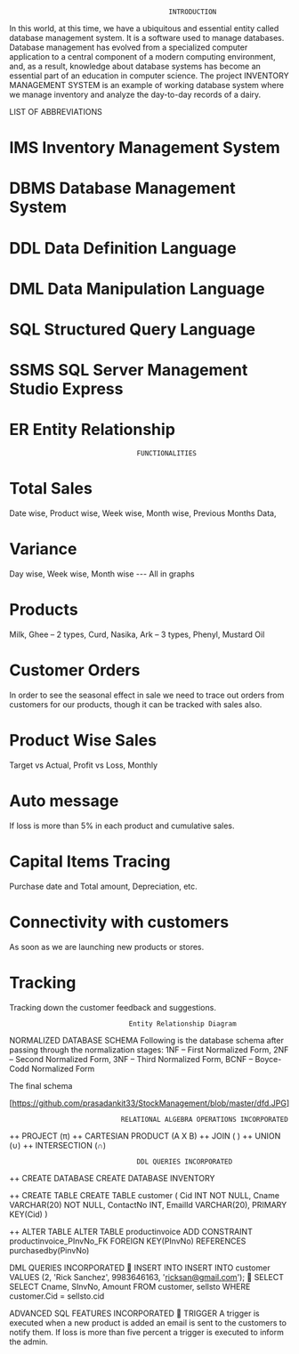                                             INTRODUCTION
In this world, at this time, we have a ubiquitous and essential entity called database management
system. It is a software used to manage databases. Database management has evolved from a
specialized computer application to a central component of a modern computing environment,
and, as a result, knowledge about database systems has become an essential part of an education
in computer science.
The project INVENTORY MANAGEMENT SYSTEM is an example of working database system
where we manage inventory and analyze the day-to-day records of a dairy. 



LIST OF ABBREVIATIONS
# IMS Inventory Management System
# DBMS Database Management System
# DDL Data Definition Language
# DML Data Manipulation Language
# SQL Structured Query Language
# SSMS SQL Server Management Studio Express
# ER Entity Relationship


                                    FUNCTIONALITIES
# Total Sales 
  Date wise, Product wise, Week wise, Month wise, Previous Months Data,
# Variance
  Day wise, Week wise, Month wise --- All in graphs
# Products
  Milk, Ghee – 2 types, Curd, Nasika, Ark – 3 types, Phenyl, Mustard Oil
# Customer Orders
  In order to see the seasonal effect in sale we need to trace out orders from customers for our products, though it can be tracked with   sales also.
# Product Wise Sales
  Target vs Actual, Profit vs Loss, Monthly
# Auto message
  If loss is more than 5% in each product and cumulative sales.
# Capital Items Tracing
  Purchase date and Total amount, Depreciation, etc.
# Connectivity with customers
  As soon as we are launching new products or stores.
# Tracking
  Tracking down the customer feedback and suggestions.
  
                                  Entity Relationship Diagram
NORMALIZED DATABASE SCHEMA
Following is the database schema after passing through the normalization stages:
1NF – First Normalized Form, 2NF – Second Normalized Form, 3NF – Third Normalized Form, BCNF – Boyce-Codd Normalized Form

The final schema

[https://github.com/prasadankit33/StockManagement/blob/master/dfd.JPG]

                                RELATIONAL ALGEBRA OPERATIONS INCORPORATED
++ PROJECT (π)
++ CARTESIAN PRODUCT (A X B)
++ JOIN ( )
++ UNION (∪)
++ INTERSECTION (∩)

                                    DDL QUERIES INCORPORATED
++ CREATE DATABASE
CREATE DATABASE INVENTORY

++ CREATE TABLE
  CREATE TABLE customer (
  Cid INT NOT NULL,
  Cname VARCHAR(20) NOT NULL,
  ContactNo INT,
  EmailId VARCHAR(20),
  PRIMARY KEY(Cid)
  )

++ ALTER TABLE
    ALTER TABLE productinvoice
    ADD CONSTRAINT productinvoice_PInvNo_FK FOREIGN KEY(PInvNo) REFERENCES
    purchasedby(PinvNo)





DML QUERIES INCORPORATED
 INSERT INTO
INSERT INTO customer VALUES (2, 'Rick Sanchez', 9983646163, 'ricksan@gmail.com');
 SELECT
SELECT Cname, SInvNo, Amount
FROM customer, sellsto
WHERE customer.Cid = sellsto.cid


ADVANCED SQL FEATURES INCORPORATED
 TRIGGER
A trigger is executed when a new product is added an email is sent to the customers to
notify them.
If loss is more than five percent a trigger is executed to inform the admin.
